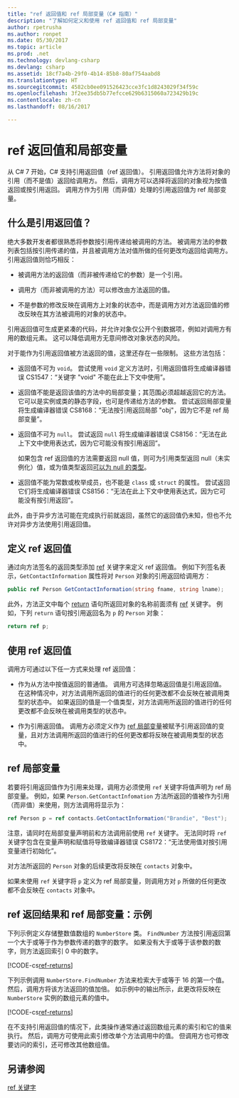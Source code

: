```yaml
---
title: "ref 返回值和 ref 局部变量（C# 指南）"
description: "了解如何定义和使用 ref 返回值和 ref 局部变量"
author: rpetrusha
ms.author: ronpet
ms.date: 05/30/2017
ms.topic: article
ms.prod: .net
ms.technology: devlang-csharp
ms.devlang: csharp
ms.assetid: 18cf7a4b-29f0-4b14-85b8-80af754aabd8
ms.translationtype: HT
ms.sourcegitcommit: 4582cb0ee091526423cce3fc1d8243029f34f59c
ms.openlocfilehash: 3f2ee35db5b77efcce629b6315060a723429b19c
ms.contentlocale: zh-cn
ms.lasthandoff: 08/16/2017

---
```

# <a name="ref-returns-and-ref-locals"></a>ref 返回值和局部变量

从 C# 7 开始，C# 支持引用返回值（ref 返回值）。 引用返回值允许方法将对象的引用（而不是值）返回给调用方。 然后，调用方可以选择将返回的对象视为按值返回或按引用返回。 调用方作为引用（而非值）处理的引用返回值为 ref 局部变量。

## <a name="what-is-a-reference-return-value"></a>什么是引用返回值？

绝大多数开发者都很熟悉将参数按引用传递给被调用的方法。 被调用方法的参数列表包括按引用传递的值，并且被调用方法对值所做的任何更改均返回给调用方。 引用返回值则恰巧相反：

- 被调用方法的返回值（而非被传递给它的参数）是一个引用。

- 调用方（而非被调用的方法）可以修改由方法返回的值。

- 不是参数的修改反映在调用方上对象的状态中，而是调用方对方法返回值的修改反映在其方法被调用的对象的状态中。

引用返回值可生成更紧凑的代码，并允许对象仅公开个别数据项，例如对调用方有用的数组元素。 这可以降低调用方无意间修改对象状态的风险。

对于能作为引用返回值被方法返回的值，这里还存在一些限制。 这些方法包括：

- 返回值不可为 `void`。 尝试使用 `void` 定义方法时，引用返回值将生成编译器错误 CS1547：“关键字 "void" 不能在此上下文中使用”。
 
- 返回值不能是返回该值的方法中的局部变量；其范围必须超越返回它的方法。 它可以是实例或类的静态字段，也可是传递给方法的参数。 尝试返回局部变量将生成编译器错误 CS8168：“无法按引用返回局部 "obj"，因为它不是 ref 局部变量”。

- 返回值不可为 `null`。 尝试返回 `null` 将生成编译器错误 CS8156：“无法在此上下文中使用表达式，因为它可能没有按引用返回”。

   如果包含 ref 返回值的方法需要返回 null 值，则可为引用类型返回 null（未实例化）值，或为值类型返回[可以为 null 的类型](../nullable-types/index.md)。
 
- 返回值不能为常数或枚举成员，也不能是 `class` 或 `struct` 的属性。 尝试返回它们将生成编译器错误 CS8156：“无法在此上下文中使用表达式，因为它可能没有按引用返回”。

此外，由于异步方法可能在完成执行前就返回，虽然它的返回值仍未知，但也不允许对异步方法使用引用返回值。
 
## <a name="defining-a-ref-return-value"></a>定义 ref 返回值

通过向方法签名的返回类型添加 [ref](../../language-reference/keywords/ref.md) 关键字来定义 ref 返回值。 例如下列签名表示，`GetContactInformation` 属性将对 `Person` 对象的引用返回给调用方：

```csharp
public ref Person GetContactInformation(string fname, string lname);
```

此外，方法正文中每个 [return](../../language-reference/keywords/return.md) 语句所返回对象的名称前面须有 [ref](../../language-reference/keywords/ref.md) 关键字。 例如，下列 `return` 语句按引用返回名为 `p` 的 `Person` 对象：

```csharp
return ref p;
```

## <a name="consuming-a-ref-return-value"></a>使用 ref 返回值

调用方可通过以下任一方式来处理 ref 返回值：

- 作为从方法中按值返回的普通值。 调用方可选择忽略返回值是引用返回值。 在这种情况中，对方法调用所返回的值进行的任何更改都不会反映在被调用类型的状态中。 如果返回的值是一个值类型，对方法调用所返回的值进行的任何更改都不会反映在被调用类型的状态中。

- 作为引用返回值。 调用方必须定义作为 [ref 局部变量](#ref-local)被赋予引用返回值的变量，且对方法调用所返回的值进行的任何更改都将反映在被调用类型的状态中。 

## <a name="ref-locals"></a>ref 局部变量

若要将引用返回值作为引用来处理，调用方必须使用 `ref` 关键字将值声明为 ref 局部变量。 例如，如果 `Person.GetContactInfomation` 方法所返回的值被作为引用（而非值）来使用，则方法调用将显示为：

```csharp
ref Person p = ref contacts.GetContactInformation("Brandie", "Best");
```

注意，请同时在局部变量声明前和方法调用前使用 `ref` 关键字。 无法同时将 `ref` 关键字包含在变量声明和赋值将导致编译器错误 CS8172：“无法使用值对按引用变量进行初始化”。 
 
对方法所返回的 `Person` 对象的后续更改将反映在 `contacts` 对象中。

如果未使用 `ref` 关键字将 `p` 定义为 ref 局部变量，则调用方对 `p` 所做的任何更改都不会反映在 `contacts` 对象中。
 
## <a name="ref-returns-and-ref-locals-an-example"></a>ref 返回结果和 ref 局部变量：示例

下列示例定义存储整数值数组的 `NumberStore` 类。 `FindNumber` 方法按引用返回第一个大于或等于作为参数传递的数字的数字。 如果没有大于或等于该参数的数字，则方法返回索引 0 中的数字。 

[!CODE-cs[ref-returns](../../../../samples/snippets/csharp/programming-guide/ref-returns/ref-returns1.cs#1)]

下列示例调用 `NumberStore.FindNumber` 方法来检索大于或等于 16 的第一个值。 然后，调用方将该方法返回的值加倍。 如示例中的输出所示，此更改将反映在 `NumberStore` 实例的数组元素的值中。

[!CODE-cs[ref-returns](../../../../samples/snippets/csharp/programming-guide/ref-returns/ref-returns1.cs#2)]

在不支持引用返回值的情况下，此类操作通常通过返回数组元素的索引和它的值来执行。 然后，调用方可使用此索引修改单个方法调用中的值。 但调用方也可修改要访问的索引，还可修改其他数组值。  
 
## <a name="see-also"></a>另请参阅

[ref 关键字](../../language-reference/keywords/ref.md)

